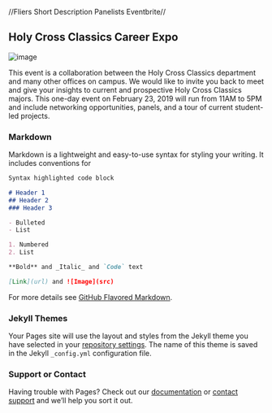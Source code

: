 //Fliers
  Short Description
  Panelists
  Eventbrite//
  

## Holy Cross Classics Career Expo
![image](https://user-images.githubusercontent.com/32398864/47621547-d1569d00-dacf-11e8-88eb-c08b03a96d8e.jpg)

This event is a collaboration between the Holy Cross Classics department and many other offices on campus. We would like to invite you back to meet and give your insights to current and prospective Holy Cross Classics majors. This one-day event on February 23, 2019 will run from 11AM to 5PM and include networking opportunities, panels, and a tour of current student-led projects.


### Markdown

Markdown is a lightweight and easy-to-use syntax for styling your writing. It includes conventions for

```markdown
Syntax highlighted code block

# Header 1
## Header 2
### Header 3

- Bulleted
- List

1. Numbered
2. List

**Bold** and _Italic_ and `Code` text

[Link](url) and ![Image](src)
```

For more details see [GitHub Flavored Markdown](https://guides.github.com/features/mastering-markdown/).

### Jekyll Themes

Your Pages site will use the layout and styles from the Jekyll theme you have selected in your [repository settings](https://github.com/hcclassicscareer/careerexpo/settings). The name of this theme is saved in the Jekyll `_config.yml` configuration file.

### Support or Contact

Having trouble with Pages? Check out our [documentation](https://help.github.com/categories/github-pages-basics/) or [contact support](https://github.com/contact) and we’ll help you sort it out.
